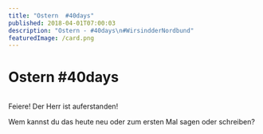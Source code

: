 ```yaml
---
title: "Ostern  #40days"
published: 2018-04-01T07:00:03
description: "Ostern - #40days\n#WirsindderNordbund"
featuredImage: /card.png
---
```


# Ostern  #40days

<img loading="lazy" src="/old/40DAYS_04-01_beziehungskompass_ostern.jpg" alt>

Feiere! Der Herr ist auferstanden!

Wem kannst du das heute neu oder zum ersten Mal sagen oder schreiben?